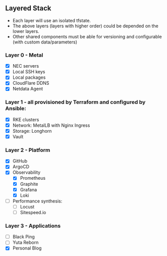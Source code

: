 ## Layered Stack

- Each layer will use an isolated tfstate.
- The above layers (layers with higher order) could be depended on the lower layers.
- Other shared components must be able for versioning and configurable (with custom data/parameters)

### Layer 0 - Metal

- [x] NEC servers
- [x] Local SSH keys
- [x] Local packages
- [x] CloudFlare DDNS
- [x] Netdata Agent

### Layer 1 - all provisioned by Terraform and configured by Ansible:

- [x] RKE clusters
- [x] Network: MetalLB with Nginx Ingress
- [x] Storage: Longhorn
- [x] Vault

### Layer 2 - Platform

- [x] GitHub
- [x] ArgoCD
- [x] Observability
  - [x] Prometheus
  - [x] Graphite
  - [x] Grafana
  - [x] Loki
- [ ] Performance synthesis:
  - [ ] Locust
  - [ ] Sitespeed.io

### Layer 3 - Applications

- [ ] Black Ping
- [ ] Yuta Reborn
- [x] Personal Blog